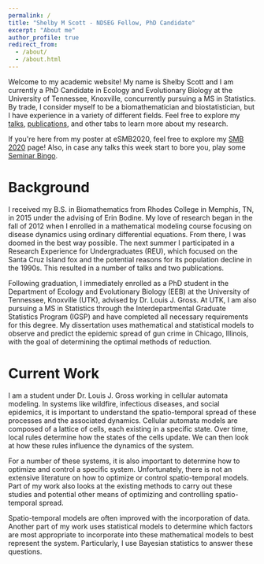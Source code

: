 ```yaml
---
permalink: /
title: "Shelby M Scott - NDSEG Fellow, PhD Candidate"
excerpt: "About me"
author_profile: true
redirect_from:
  - /about/
  - /about.html
---
```


Welcome to my academic website! My name is Shelby Scott and I am currently a PhD Candidate in Ecology and Evolutionary Biology at the University of Tennessee, Knoxville, concurrently pursuing a MS in Statistics. By trade, I consider myself to be a biomathematician and biostatistician, but I have experience in a variety of different fields. Feel free to explore my [talks](https://shelbymscott.github.io/talks/), [publications](https://shelbymscott.github.io/publications/), and other tabs to learn more about my research.

If you're here from my poster at eSMB2020, feel free to explore my [SMB 2020](https://shelbymscott.github.io/SMB2020) page! Also, in case any talks this week start to bore you, play some [Seminar Bingo](http://phdcomics.com/documents/bingo.pdf).

Background
======
I received my B.S. in Biomathematics from Rhodes College in Memphis, TN, in 2015 under the advising of Erin Bodine. My love of research began in the fall of 2012 when I enrolled in a mathematical modeling course focusing on disease dynamics using ordinary differential equations. From there, I was doomed in the best way possible. The next summer I participated in a Research Experience for Undergraduates (REU), which focused on the Santa Cruz Island fox and the potential reasons for its population decline in the 1990s. This resulted in a number of talks and two publications.

Following graduation, I immediately enrolled as a PhD student in the Department of Ecology and Evolutionary Biology (EEB) at the University of Tennessee, Knoxville (UTK), advised by Dr. Louis J. Gross. At UTK, I am also pursuing a MS in Statistics through the Interdepartmental Graduate Statistics Program (IGSP) and have completed all necessary requirements for this degree. My dissertation uses mathematical and statistical models to observe and predict the epidemic spread of gun crime in Chicago, Illinois, with the goal of determining the optimal methods of reduction.

Current Work
======
I am a student under Dr. Louis J. Gross working in cellular automata modeling. In systems like wildfire, infectious diseases, and social epidemics, it is important to understand the spatio-temporal spread of these processes and the associated dynamics. Cellular automata models are composed of a lattice of cells, each existing in a specific state. Over time, local rules determine how the states of the cells update. We can then look at how these rules influence the dynamics of the system.

For a number of these systems, it is also important to determine how to optimize and control a specific system. Unfortunately, there is not an extensive literature on how to optimize or control spatio-temporal models. Part of my work also looks at the existing methods to carry out these studies and potential other means of optimizing and controlling spatio-temporal spread.

Spatio-temporal models are often improved with the incorporation of data. Another part of my work uses statistical models to determine which factors are most appropriate to incorporate into these mathematical models to best represent the system. Particularly, I use Bayesian statistics to answer these questions.
